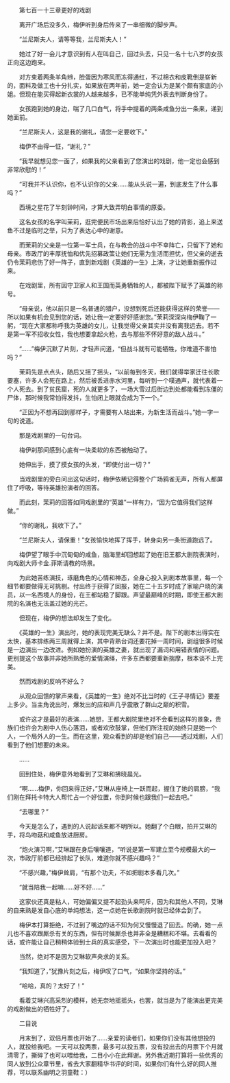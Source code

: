 　　第七百一十三章更好的戏剧

　　离开广场后没多久，梅伊听到身后传来了一串细微的脚步声。

　　“兰尼斯夫人，请等等我，兰尼斯夫人！”

　　她过了好一会儿才意识到有人在叫自己，回过头去，只见一名十七八岁的女孩正向这边跑来。

　　对方束着两条羊角辫，脸蛋因为寒风而冻得通红，不过棉衣和皮靴倒是崭新的，面料及做工也十分扎实，如果放在两年前，她一定会认为是某个颇有家底的小姐。但现在能买得起新衣裳的人越来越多，已不能单纯凭外表去判断身份了。

　　女孩跑到她的身边，喘了几口白气，将手中提着的两条咸鱼分出一条来，递到她面前。

　　“兰尼斯夫人，这是我的谢礼，请您一定要收下。”

　　梅伊不由得一怔，“谢礼？”

　　“我早就想见您一面了，如果我的父亲看到了您演出的戏剧，他一定也会感到非常欣慰的！”

　　“可我并不认识你，也不认识你的父亲……能从头说一遍，到底发生了什么事吗？”

　　西境之星花了半刻钟时间，才算大致弄明白事情的原委。

　　这名女孩的名字叫茉莉，逛完便民市场出来后恰好认出了她的背影，追上来送鱼不过是临时之举，只为了表达心中的谢意。

　　而茉莉的父亲是一位第一军士兵，在与教会的战斗中不幸阵亡，只留下了她和母亲。市政厅的丰厚抚恤和优先招募政策让她们无需为生活而担忧，但父亲的逝去仍令茉莉悲伤了好一阵子，直到新戏剧《英雄的一生》上演，才让她重新振作过来。

　　在戏剧里，所有因守卫家人和王国而英勇牺牲的人，都被陛下赋予了英雄的称号。

　　“母亲说，他以前只是一名普通的猎户，没想到死后还能获得这样的荣誉——所以如果有机会见到您的话，她让我一定要好好感谢您。”茉莉深深向梅伊鞠了一躬，“现在大家都称呼我为英雄的女儿，让我觉得父亲其实并没有离我远去。若不是第一军不招收女性，我也想要拿起火枪，去与那些不怀好意的敌人战斗。”

　　“……”梅伊沉默了片刻，才轻声问道，“但战斗就有可能牺牲，你难道不害怕吗？”

　　茉莉先是点点头，随后又摇了摇头，“以前每到冬天，我们就得举家迁往长歌要塞，许多人会死在路上，然后被丢进赤水河里，每听到一个噗通声，就代表着一个人死去。到了贫民窟，死的人就更多了，一场大雪过后街边到处都能看到冻僵的尸体，那时候我常怕得发抖，生怕闭上眼就会成为下一个。”

　　“正因为不想再回到那样子，才需要有人站出来，为新生活而战斗。”她一字一句的说道。

　　那是戏剧里的一句台词。

　　梅伊刹那间感到心底有一块柔软的东西被触动了。

　　她伸出手，摸了摸女孩的头发，“即使付出一切？”

　　当戏剧里的旁白问出这句话时，梅伊依稀记得整个广场鸦雀无声，所有人都屏住了呼吸，等待英雄扮演者的回答。

　　而此刻，茉莉的回答如同戏剧里的“英雄”一样有力，“因为它值得我们这样做。”

　　“你的谢礼，我收下了。”

　　“兰尼斯夫人，请保重！”女孩愉快地挥了挥手，转身向另一条街道跑远了。

　　梅伊望了眼手中沉甸甸的咸鱼，脑海里却回想起了她在旧王都大剧院表演时，向戏剧大师卡金.菲斯请教的场景。

　　为此她苦练演技，琢磨角色的心情和神态，全身心投入到剧本故事里，每一个细节都要做得无可挑剔。付出终于获得了回报，她在二十五岁时成了家喻户晓的演员，以一名西境人的身份，在王都站稳了脚跟。声望最巅峰的时期，即使王都大剧院的名演也无法盖过她的光芒。

　　但现在，梅伊的想法却发生了变化。

　　《英雄的一生》演出时，她的表现完美无缺么？并不是。陛下的剧本出得实在太快，基本排练两三周就得上演，其中背熟台词还要花掉一周时间，剧组很多时候是一边演出一边改进。例如她扮演的英雄之妻，就出现了漏词和用错表情的问题。更别提这个故事并非她所熟悉的爱情演绎，许多东西都要重新揣摩，根本谈不上完美。

　　然而戏剧的反响不好么？

　　从观众回馈的掌声来看，《英雄的一生》绝对不比当时的《王子寻情记》要差上多少。当主角说出时，爆发出的应和声几乎震散了群山之巅的积雪。

　　或许这才是最好的表演……她想，王都大剧院里绝对不会看到这样的景象，贵族们也许会为剧中人伤心落泪，或者欢欣鼓掌，但他们所注视的始终只是她一个人，一个局外人的一生。而在这里，观众看到的却是他们自己——透过戏剧，人们看到了他们想要的未来。

　　……

　　回到住处，梅伊意外地看到了艾琳和拂晓晨光。

　　“啊……梅伊，你回来得正好，”艾琳从座椅上一跃而起，握住了她的肩膀，“我们刚在拜托卡特大人帮忙占一个好位置，你到时候也跟我们一起去吧。”

　　“去哪里？”

　　今天是怎么了，遇到的人说起话来都不明所以。她翻了个白眼，拍开艾琳的手，将鸟吻菇和咸鱼放进厨房。

　　“炮火演习啊，”艾琳跟在身后嚷嚷道，“听说是第一军建立至今规模最大的一次，市政厅前都已经排起了长队，难道你就不感兴趣吗？”

　　“不感兴趣，”梅伊耸肩，“有那个功夫，不如把剧本多看几次。”

　　“就当陪我一起嘛……好不好……”

　　这家伙还真是粘人，可她偏偏又提不起劲头来呵斥，因为和其他人不同，艾琳的自来熟是发自心底的单纯想法，这一点她在长歌剧院时就已经体会到了。

　　梅伊本打算拒绝，不过到了嘴边的话不知为何又慢慢退了回去。的确，她一点儿也不喜欢跟厮杀有关的东西，但有时候厮杀也并非全是糟糕和不堪。去看看的话，或许能让自己稍稍体验到士兵的真实感受，下一次演出时也能更加投入吧？

　　当然，绝对不是因为艾琳软声央求的关系。

　　“我知道了，”犹豫片刻之后，梅伊叹了口气，“如果你坚持的话。”

　　“哈哈，真的？太好了！”

　　看着艾琳兴高采烈的模样，她无奈地摇摇头，也罢，就当是为了能演出更完美的戏剧做出的牺牲好了。

　　二目说

　　月末到了，双倍月票也开始了……亲爱的读者们，如果你们没有其他想投的人，就投给我吧。一天可以投两票，最多可以投五票，没有投出去的月票下个月就清零了，撕碎了也可以喂给我，二目小小在此拜谢。另外我近期打算将一些优秀的同人放到公众章节里，省去大家翻精华书评的时间，如果你们有什么好的同人推荐，可以联系幽明之羽童鞋：）

